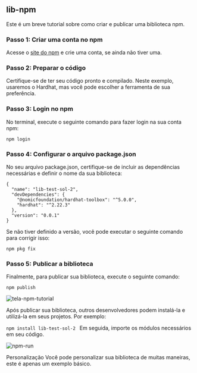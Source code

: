 
## lib-npm

Este é um breve tutorial sobre como criar e publicar uma biblioteca npm.

### Passo 1: Criar uma conta no npm

Acesse o [site do npm](https://www.npmjs.com/) e crie uma conta, se ainda não tiver uma.

### Passo 2: Preparar o código

Certifique-se de ter seu código pronto e compilado. Neste exemplo, usaremos o Hardhat, mas você pode escolher a ferramenta de sua preferência.

### Passo 3: Login no npm

No terminal, execute o seguinte comando para fazer login na sua conta npm:


```
npm login
```


### Passo 4: Configurar o arquivo package.json
No seu arquivo package.json, certifique-se de incluir as dependências necessárias e definir o nome da sua biblioteca:

```
{
  "name": "lib-test-sol-2",
  "devDependencies": {
    "@nomicfoundation/hardhat-toolbox": "^5.0.0",
    "hardhat": "^2.22.3"
  },
  "version": "0.0.1"
}

```
Se não tiver definido a versão, você pode executar o seguinte comando para corrigir isso:

```
npm pkg fix
```

### Passo 5: Publicar a biblioteca
Finalmente, para publicar sua biblioteca, execute o seguinte comando:

```
npm publish
```

![tela-npm-tutorial](https://github.com/beringui1611/lib-npm/assets/132324277/7cbbfe8c-8e3a-41b5-a154-f6dfddb06963)

Após publicar sua biblioteca, outros desenvolvedores podem instalá-la e utilizá-la em seus projetos. Por exemplo:


```npm install lib-test-sol-2 ```
Em seguida, importe os módulos necessários em seu código.

![npm-run](https://github.com/beringui1611/lib-npm/assets/132324277/02c90805-57a6-4428-8270-32403c09811f)


Personalização
Você pode personalizar sua biblioteca de muitas maneiras, este é apenas um exemplo básico.






